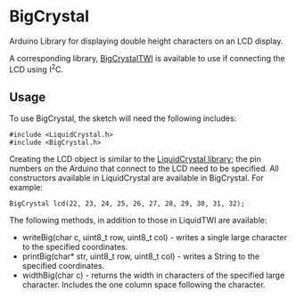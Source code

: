 BigCrystal
==========

Arduino Library for displaying double height characters on an LCD display.

A corresponding library, [BigCrystalTWI](https://github.com/gregington/BigCrystalTWI)
is available to use if connecting the LCD using I<sup>2</sup>C.

Usage
-----

To use BigCrystal, the sketch will need the following includes:

    #include <LiquidCrystal.h>
    #include <BigCrystal.h>

Creating the LCD object is similar to the [LiquidCrystal library](https://github.com/Stephanie-Maks/Arduino-LiquidTWI);
the pin numbers on the Arduino that connect to the LCD need to be specified.
All constructors available in LiquidCrystal are available in BigCrystal. For example:

    BigCrystal lcd(22, 23, 24, 25, 26, 27, 28, 29, 30, 31, 32);

The following methods, in addition to those in LiquidTWI are available:
* writeBig(char c, uint8_t row, uint8_t col) - writes a single large character to the specified coordinates.
* printBig(char* str, uint8_t row, uint8_t col) - writes a String to the specified coordinates.
* widthBig(char c) - returns the width in characters of the specified large character.
  Includes the one column space following the character.
